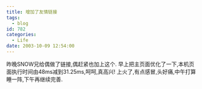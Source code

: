 ```yaml
---
title: 增加了友情链接
tags:
  - blog
id: 782
categories:
  - Life
date: 2003-10-09 12:54:00
---
```


昨晚SNOW兄给偶做了链接,偶赶紧也加上这个.
早上把主页面优化了一下,本机页面执行时间由48ms减到31.25ms,呵呵,真高兴!
上火了,有点感冒,头好痛,中午打算睡一阵,下午再继续完善.